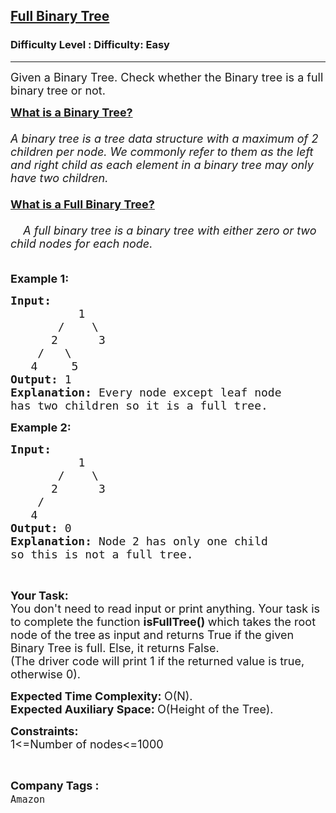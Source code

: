 <h2><a href="https://www.geeksforgeeks.org/problems/full-binary-tree/1">Full Binary Tree</a></h2><h3>Difficulty Level : Difficulty: Easy</h3><hr><div class="problems_problem_content__Xm_eO"><p><span style="font-size: 18px;">Given a Binary Tree. Check whether the Binary tree is a full binary tree or not.</span></p>
<p><span style="font-size: 18px;"><a title="Binary Tree" href="https://www.geeksforgeeks.org/what-is-binary-tree/" target="_blank" rel="noopener"><strong>What is a Binary Tree?</strong></a><br><br><em>A binary tree is a tree data structure with a maximum of 2 children per node. We commonly refer to them as the left and right child as each element in a binary tree may only have two children.</em><br><br><a title="Full Binary Tree" href="https://www.geeksforgeeks.org/full-binary-tree/" target="_blank" rel="noopener"><strong>What is a Full Binary Tree?</strong></a><br><br><em>&nbsp;&nbsp;&nbsp; A full binary tree is a binary tree with either zero or two child nodes for each node. </em><br><br></span></p>
<p><span style="font-size: 18px;"><strong>Example 1:</strong></span></p>
<pre><span style="font-size: 18px;"><strong>Input:
</strong></span><strong><span style="font-size: 18px;">&nbsp; &nbsp; &nbsp; &nbsp; &nbsp; </span></strong><span style="font-size: 18px;">1
&nbsp; &nbsp; &nbsp; &nbsp;/&nbsp;  &nbsp;\
&nbsp; &nbsp; &nbsp;&nbsp;2&nbsp; &nbsp; &nbsp;&nbsp;3
&nbsp; &nbsp; /&nbsp;&nbsp;&nbsp;\
&nbsp; &nbsp;4&nbsp;   &nbsp;5<strong>
Output: </strong>1<strong>
Explanation: </strong>Every node except leaf node
has two children so it is a full tree.</span>
</pre>
<p><span style="font-size: 18px;"><strong>Example 2:</strong></span></p>
<pre><span style="font-size: 18px;"><strong>Input:
</strong></span><strong><span style="font-size: 18px;">&nbsp; &nbsp; &nbsp; &nbsp; &nbsp; </span></strong><span style="font-size: 18px;">1
&nbsp; &nbsp; &nbsp; &nbsp;/&nbsp;  &nbsp;\
&nbsp; &nbsp; &nbsp;&nbsp;2&nbsp; &nbsp; &nbsp;&nbsp;3
&nbsp; &nbsp; /&nbsp;&nbsp;&nbsp;
&nbsp; &nbsp;4&nbsp;   &nbsp;<strong>
Output: </strong>0<strong>
Explanation: </strong>Node 2 has only one child
so this is&nbsp;not a full tree.</span></pre>
<p>&nbsp;</p>
<p><strong><span style="font-size: 18px;">Your Task:</span></strong><br><span style="font-size: 18px;">You don't need to read input or print anything. Your task is to complete the function</span><span style="font-size: 18px;"> <strong>isFullTree() </strong>which&nbsp;takes the&nbsp;root node of the tree<strong>&nbsp;</strong>as input and returns True if the given Binary Tree is full. Else, it returns False. <br>(The driver code will print 1 if the returned value is true, otherwise 0).</span></p>
<p><span style="font-size: 18px;"><strong>Expected Time Complexity:&nbsp;</strong>O(N).<br><strong>Expected Auxiliary Space:&nbsp;</strong>O(Height of the Tree).</span></p>
<p><span style="font-size: 18px;"><strong>Constraints:</strong><br>1&lt;=Number of nodes&lt;=1000</span></p>
<p><strong>&nbsp;</strong></p></div><p><span style=font-size:18px><strong>Company Tags : </strong><br><code>Amazon</code>&nbsp;